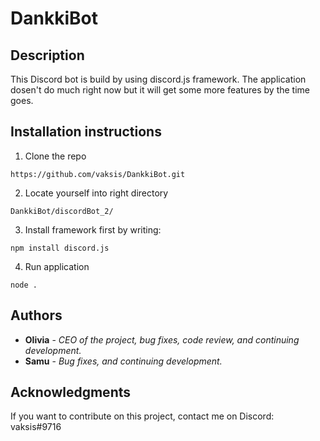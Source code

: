 # DankkiBot 

## Description

This Discord bot is build by using discord.js framework.
The application dosen't do much right now but it will get some more features by the time goes.

## Installation instructions

1. Clone the repo

  `https://github.com/vaksis/DankkiBot.git`

2. Locate yourself into right directory

  `DankkiBot/discordBot_2/`

3. Install framework first by writing:

  `npm install discord.js`

4. Run application

  `node .`

## Authors

* **Olivia** - *CEO of the project, bug fixes, code review, and continuing development.* 
* **Samu** - *Bug fixes, and continuing development.*

## Acknowledgments

If you want to contribute on this project, contact me on Discord: vaksis#9716
